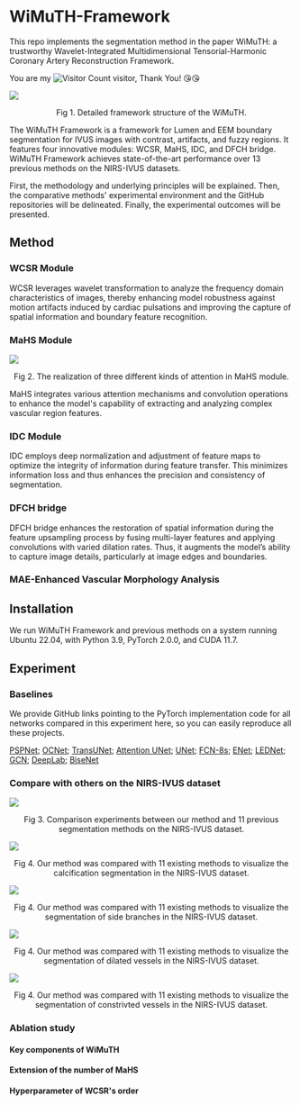 # WiMuTH-Framework
This repo implements the segmentation method in the paper WiMuTH: a trustworthy Wavelet-Integrated Multidimensional Tensorial-Harmonic Coronary Artery Reconstruction Framework.

You are my ![Visitor Count](https://profile-counter.glitch.me/hauang-hangdian/count.svg) visitor, Thank You! &#x1F618;&#x1F618;

![](https://github.com/haung-hangdian/WiMuTH-Framework/blob/main/figures/overview.png)

<p align="center">Fig 1. Detailed framework structure of the WiMuTH.</p>


The WiMuTH Framework is a framework for Lumen and EEM boundary segmentation for IVUS images with contrast, artifacts, and fuzzy regions. It features four innovative modules: WCSR, MaHS, IDC, and DFCH bridge. WiMuTH Framework achieves state-of-the-art performance over 13 previous methods on the NIRS-IVUS datasets.


First, the methodology and underlying principles will be explained. Then, the comparative methods' experimental environment and the GitHub repositories will be delineated. Finally, the experimental outcomes will be presented.

## Method
### WCSR Module

WCSR leverages wavelet transformation to analyze the frequency domain characteristics of images, thereby enhancing model robustness against motion artifacts induced by cardiac pulsations and improving the capture of spatial information and boundary feature recognition.

### MaHS Module

![](https://github.com/haung-hangdian/WiMuTH-Framework/blob/main/figures/modules.png)

<p align="center">Fig 2. The realization of three different kinds of attention in MaHS module.</p>

MaHS integrates various attention mechanisms and convolution operations to enhance the model's capability of extracting and analyzing complex vascular region features.

### IDC Module

IDC employs deep normalization and adjustment of feature maps to optimize the integrity of information during feature transfer. This minimizes information loss and thus enhances the precision and consistency of segmentation.

### DFCH bridge

DFCH bridge enhances the restoration of spatial information during the feature upsampling process by fusing multi-layer features and applying convolutions with varied dilation rates. Thus, it augments the model’s ability to capture image details, particularly at image edges and boundaries.

### MAE-Enhanced Vascular Morphology Analysis

## Installation

We run WiMuTH Framework and previous methods on a system running Ubuntu 22.04, with Python 3.9, PyTorch 2.0.0, and CUDA 11.7. 

## Experiment

### Baselines
We provide GitHub links pointing to the PyTorch implementation code for all networks compared in this experiment here, so you can easily reproduce all these projects.

[PSPNet](https://github.com/hszhao/PSPNet); [OCNet](https://github.com/openseg-group/OCNet.pytorch); [TransUNet](https://github.com/Beckschen/TransUNet); [Attention UNet](https://github.com/pecheb/Att-Net); [UNet](https://github.com/milesial/Pytorch-UNet); [FCN-8s](https://github.com/pierluigiferrari/fcn8s_tensorflow); [ENet](https://github.com/TimoSaemann/ENet); [LEDNet](https://github.com/xiaoyufenfei/LEDNet); [GCN](https://github.com/SConsul/Global_Convolutional_Network); [DeepLab](https://github.com/fregu856/deeplabv3); [BiseNet](https://github.com/CoinCheung/BiSeNet) 
### Compare with others on the NIRS-IVUS dataset

![](https://github.com/haung-hangdian/WiMuTH-Framework/blob/main/tables/Baselines.png)

<p align="center">Fig 3. Comparison experiments between our method and 11 previous segmentation methods on the NIRS-IVUS dataset.</p>

![](https://github.com/haung-hangdian/WiMuTH-Framework/blob/main/figures/Calcification.png)

<p align="center">Fig 4. Our method was compared with 11 existing methods to visualize the calcification segmentation in the NIRS-IVUS dataset.</p>

![](https://github.com/haung-hangdian/WiMuTH-Framework/blob/main/figures/Side_branch.png)

<p align="center">Fig 4. Our method was compared with 11 existing methods to visualize the segmentation of side branches in the NIRS-IVUS dataset.</p>

![](https://github.com/haung-hangdian/WiMuTH-Framework/blob/main/figures/Dilated_vesse.png)

<p align="center">Fig 4. Our method was compared with 11 existing methods to visualize the segmentation of dilated vessels in the NIRS-IVUS dataset.</p>

![](https://github.com/haung-hangdian/WiMuTH-Framework/blob/main/figures/Constricted_vessel.png)

<p align="center">Fig 4. Our method was compared with 11 existing methods to visualize the segmentation of constrivted vessels in the NIRS-IVUS dataset.</p>

### Ablation study
#### Key components of WiMuTH
#### Extension of the number of MaHS
#### Hyperparameter of WCSR's order


